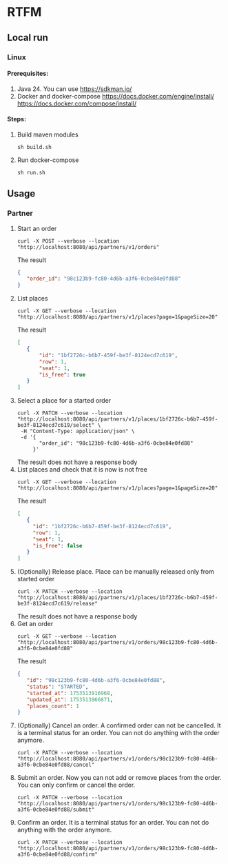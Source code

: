 # RTFM

## Local run

### Linux

#### Prerequisites:
1. Java 24. You can use https://sdkman.io/
2. Docker and docker-compose https://docs.docker.com/engine/install/ https://docs.docker.com/compose/install/

#### Steps:
1. Build maven modules
    ```shell
    sh build.sh
    ```
2. Run docker-compose
    ```shell
    sh run.sh
    ```

## Usage

### Partner
1. Start an order
   ```shell
   curl -X POST --verbose --location "http://localhost:8080/api/partners/v1/orders"
   ```
   The result
   ```json
   {
      "order_id": "98c123b9-fc80-4d6b-a3f6-0cbe84e0fd88"
   }
   ```
2. List places
   ```shell
   curl -X GET --verbose --location "http://localhost:8080/api/partners/v1/places?page=1&pageSize=20"
   ```
   The result
   ```json
   [
      {
          "id": "1bf2726c-b6b7-459f-be3f-8124ecd7c619",
          "row": 1,
          "seat": 1,
          "is_free": true
      }
   ]
   ```
3. Select a place for a started order
   ```shell
   curl -X PATCH --verbose --location "http://localhost:8080/api/partners/v1/places/1bf2726c-b6b7-459f-be3f-8124ecd7c619/select" \
    -H "Content-Type: application/json" \
    -d '{
          "order_id": "98c123b9-fc80-4d6b-a3f6-0cbe84e0fd88"
        }'
   ```
   The result does not have a response body
4. List places and check that it is now is not free
   ```shell
   curl -X GET --verbose --location "http://localhost:8080/api/partners/v1/places?page=1&pageSize=20"
   ```
   The result
   ```json
   [
      {
        "id": "1bf2726c-b6b7-459f-be3f-8124ecd7c619",
        "row": 1,
        "seat": 1,
        "is_free": false
      }
   ]
   ```
5. (Optionally) Release place. Place can be manually released only from started order
   ```shell
   curl -X PATCH --verbose --location "http://localhost:8080/api/partners/v1/places/1bf2726c-b6b7-459f-be3f-8124ecd7c619/release"
   ```
   The result does not have a response body
6. Get an order
   ```shell
   curl -X GET --verbose --location "http://localhost:8080/api/partners/v1/orders/98c123b9-fc80-4d6b-a3f6-0cbe84e0fd88"
   ```
   The result
   ```json
   {
      "id": "98c123b9-fc80-4d6b-a3f6-0cbe84e0fd88",
      "status": "STARTED",
      "started_at": 1753513916968,
      "updated_at": 1753513966871,
      "places_count": 1
   }
   ```
7. (Optionally) Cancel an order. A confirmed order can not be cancelled. It is a terminal status for an order. You can not do anything with the order anymore.
   ```shell
   curl -X PATCH --verbose --location "http://localhost:8080/api/partners/v1/orders/98c123b9-fc80-4d6b-a3f6-0cbe84e0fd88/cancel"
   ```
8. Submit an order. Now you can not add or remove places from the order. You can only confirm or cancel the order.
   ```shell
   curl -X PATCH --verbose --location "http://localhost:8080/api/partners/v1/orders/98c123b9-fc80-4d6b-a3f6-0cbe84e0fd88/submit"
   ```
9. Confirm an order. It is a terminal status for an order. You can not do anything with the order anymore.
   ```shell
   curl -X PATCH --verbose --location "http://localhost:8080/api/partners/v1/orders/98c123b9-fc80-4d6b-a3f6-0cbe84e0fd88/confirm"
   ```
